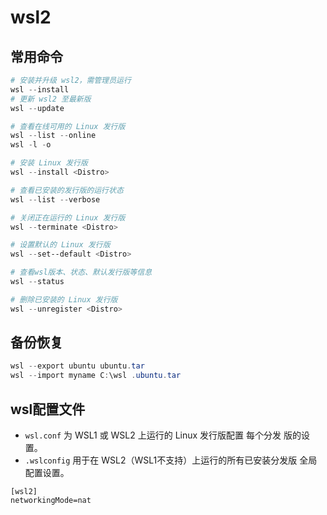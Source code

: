 # wsl2

## 常用命令

```powershell
# 安装并升级 wsl2，需管理员运行
wsl --install
# 更新 wsl2 至最新版
wsl --update

# 查看在线可用的 Linux 发行版
wsl --list --online
wsl -l -o

# 安装 Linux 发行版
wsl --install <Distro>

# 查看已安装的发行版的运行状态
wsl --list --verbose

# 关闭正在运行的 Linux 发行版
wsl --terminate <Distro>

# 设置默认的 Linux 发行版
wsl --set--default <Distro>

# 查看wsl版本、状态、默认发行版等信息
wsl --status

# 删除已安装的 Linux 发行版
wsl --unregister <Distro>
```

## 备份恢复

```powershell
wsl --export ubuntu ubuntu.tar
wsl --import myname C:\wsl .ubuntu.tar
```

## wsl配置文件

* `wsl.conf` 为 WSL1 或 WSL2 上运行的 Linux 发行版配置 每个分发 版的设置。
* `.wslconfig` 用于在 WSL2（WSL1不支持）上运行的所有已安装分发版 全局 配置设置。

```
[wsl2]
networkingMode=nat
```